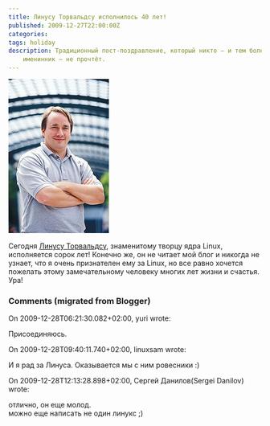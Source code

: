 ```yaml
---
title: Линусу Торвальдсу исполнилось 40 лет!
published: 2009-12-27T22:00:00Z
categories: 
tags: holiday
description: Традиционный пост-поздравление, который никто — и тем более
    именинник — не прочтёт.
---
```


<div class="center">
<a href="https://ru.wikipedia.org/wiki/Торвальдс,_Линус">
<img src="/images/200px-Linus_Torvalds.jpeg"
    width="200px" height="307px"
    alt="Линус Торвальдс — творец ядра Linux"
    class="bleed" />
</a>
</div>

Сегодня <a href="http://ru.wikipedia.org/wiki/%D0%A2%D0%BE%D1%80%D0%B2%D0%B0%D0%BB%D1%8C%D0%B4%D1%81,_%D0%9B%D0%B8%D0%BD%D1%83%D1%81">Линусу Торвальдсу</a>, знаменитому творцу ядра Linux, исполняется сорок лет! Конечно же, он не читает мой блог и никогда не узнает, что я очень признателен ему за Linux, но все равно хочется пожелать этому замечательному человеку многих лет жизни и счастья. Ура!

<h3 id='hakyll-convert-comments-title'>Comments (migrated from Blogger)</h3>
<div class='hakyll-convert-comment'>
<p class='hakyll-convert-comment-date'>On 2009-12-28T06:21:30.082+02:00, yuri wrote:</p>
<p class='hakyll-convert-comment-body'>
Присоединяюсь.
</p>
</div>

<div class='hakyll-convert-comment'>
<p class='hakyll-convert-comment-date'>On 2009-12-28T09:40:11.740+02:00, linuxsam wrote:</p>
<p class='hakyll-convert-comment-body'>
И я рад за Линуса. Оказывается мы с ним ровесники :)
</p>
</div>

<div class='hakyll-convert-comment'>
<p class='hakyll-convert-comment-date'>On 2009-12-28T12:13:28.898+02:00, Сергей Данилов(Sergei Danilov) wrote:</p>
<p class='hakyll-convert-comment-body'>
отлично, он еще молод.<br/>
можно еще написать не один линукс ;)
</p>
</div>



